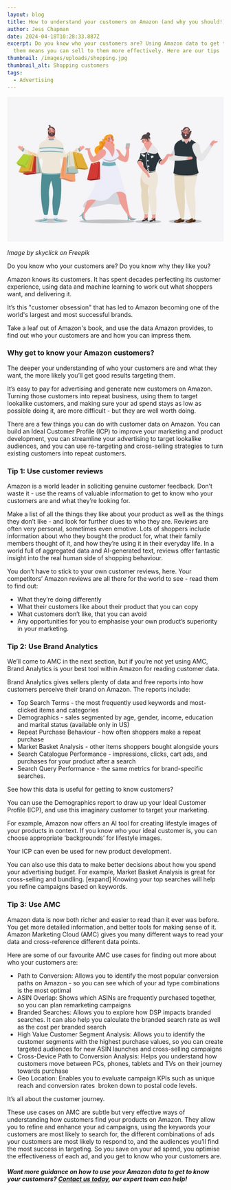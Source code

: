 ```yaml
---
layout: blog
title: How to understand your customers on Amazon (and why you should!)
author: Jess Chapman
date: 2024-04-18T10:28:33.887Z
excerpt: Do you know who your customers are? Using Amazon data to get to know
  them means you can sell to them more effectively. Here are our tips
thumbnail: /images/uploads/shopping.jpg
thumbnail_alt: Shopping customers
tags:
  - Advertising
---
```

<!--StartFragment-->

![Shoppers. Image by skyclick on Freepik](/images/uploads/shopping.jpg "Customers")

*I﻿mage by skyclick on Freepik*

Do you know who your customers are? Do you know why they like you? 

Amazon knows its customers. It has spent decades perfecting its customer experience, using data and machine learning to work out what shoppers want, and delivering it.

It’s this "customer obsession" that has led to Amazon becoming one of the world's largest and most successful brands.

Take a leaf out of Amazon's book, and use the data Amazon provides, to find out who your customers are and how you can impress them.

### Why get to know your Amazon customers?

The deeper your understanding of who your customers are and what they want, the more likely you’ll get good results targeting them. 

It’s easy to pay for advertising and generate new customers on Amazon. Turning those customers into repeat business, using them to target lookalike customers, and making sure your ad spend stays as low as possible doing it, are more difficult - but they are well worth doing. 

There are a few things you can do with customer data on Amazon. You can build an Ideal Customer Profile (ICP) to improve your marketing and product development, you can streamline your advertising to target lookalike audiences, and you can use re-targeting and cross-selling strategies to turn existing customers into repeat customers. 

### Tip 1: Use customer reviews

Amazon is a world leader in soliciting genuine customer feedback. Don’t waste it - use the reams of valuable information to get to know who your customers are and what they’re looking for. 

Make a list of all the things they like about your product as well as the things they don’t like - and look for further clues to who they are. Reviews are often very personal, sometimes even emotive. Lots of shoppers include information about who they bought the product for, what their family members thought of it, and how they’re using it in their everyday life. In a world full of aggregated data and AI-generated text, reviews offer fantastic insight into the real human side of shopping behaviour. 

You don’t have to stick to your own customer reviews, here. Your competitors’ Amazon reviews are all there for the world to see - read them to find out:

* What they’re doing differently
* What their customers like about their product that you can copy
* What customers don’t like, that you can avoid
* Any opportunities for you to emphasise your own product’s superiority in your marketing.

### Tip 2: Use Brand Analytics

We’ll come to AMC in the next section, but if you’re not yet using AMC, Brand Analytics is your best tool within Amazon for reading customer data.

Brand Analytics gives sellers plenty of data and free reports into how customers perceive their brand on Amazon. The reports include: 

* Top Search Terms - the most frequently used keywords and most-clicked items and categories
* Demographics - sales segmented by age, gender, income, education and marital status (available only in US)
* Repeat Purchase Behaviour - how often shoppers make a repeat purchase
* Market Basket Analysis - other items shoppers bought alongside yours
* Search Catalogue Performance - impressions, clicks, cart ads, and purchases for your product after a search
* Search Query Performance - the same metrics for brand-specific searches. 

See how this data is useful for getting to know customers? 

You can use the Demographics report to draw up your Ideal Customer Profile (ICP), and use this imaginary customer to target your marketing. 

For example, Amazon now offers an AI tool for creating lifestyle images of your products in context. If you know who your ideal customer is, you can choose appropriate ‘backgrounds’ for lifestyle images. 

Your ICP can even be used for new product development. 

You can also use this data to make better decisions about how you spend your advertising budget. For example, Market Basket Analysis is great for cross-selling and bundling. \[expand] Knowing your top searches will help you refine campaigns based on keywords. 

### Tip 3: Use AMC 

Amazon data is now both richer and easier to read than it ever was before. You get more detailed information, and better tools for making sense of it. Amazon Marketing Cloud (AMC) gives you many different ways to read your data and cross-reference different data points. 

Here are some of our favourite AMC use cases for finding out more about who your customers are: 

* Path to Conversion: Allows you to identify the most popular conversion paths on Amazon - so you can see which of your ad type combinations is the most optimal
* ASIN Overlap: Shows which ASINs are frequently purchased together, so you can plan remarketing campaigns
* Branded Searches: Allows you to explore how DSP impacts branded searches. It can also help you calculate the branded search rate as well as the cost per branded search
* High Value Customer Segment Analysis: Allows you to identify the customer segments with the highest purchase values, so you can create targeted audiences for new ASIN launches and cross-selling campaigns
* Cross-Device Path to Conversion Analysis: Helps you understand how customers move between PCs, phones, tablets and TVs on their journey towards purchase
* Geo Location: Enables you to evaluate campaign KPIs such as unique reach and conversion rates  broken down to postal code levels.

It’s all about the customer journey. 

These use cases on AMC are subtle but very effective ways of understanding how customers find your products on Amazon. They allow you to refine and enhance your ad campaigns, using the keywords your customers are most likely to search for, the different combinations of ads your customers are most likely to respond to, and the audiences you’ll find the most success in targeting. So you save on your ad spend, you optimise the effectiveness of each ad, and you get to know who your customers are.

##### Want more guidance on how to use your Amazon data to get to know your customers? [Contact us today](https://e-comas.com/contact.html), our expert team can help!

<!--EndFragment-->